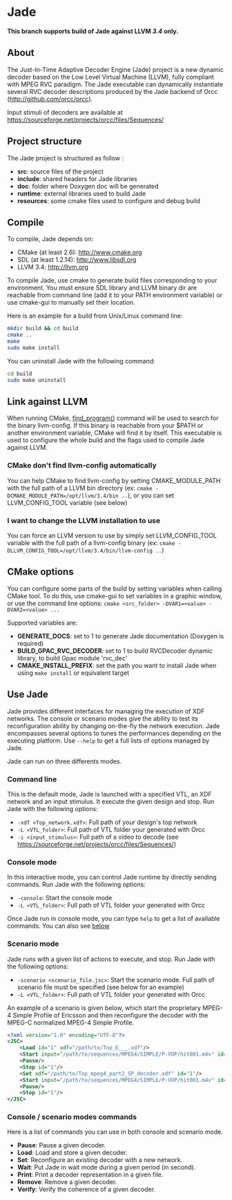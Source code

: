 # Jade

**This branch supports build of Jade against LLVM _3.4_ only.**

## About
The Just-In-Time Adaptive Decoder Engine (Jade) project is a new dynamic decoder based on the Low Level Virtual Machine (LLVM), fully compliant with MPEG RVC paradigm. The Jade executable can dynamically instantiate several RVC decoder descriptions produced by the Jade backend of Orcc (http://github.com/orcc/orcc).

Input stimuli of decoders are available at https://sourceforge.net/projects/orcc/files/Sequences/

## Project structure

The Jade project is structured as follow :

- **src**: source files of the project
- **include**: shared headers for Jade libraries
- **doc**: folder where Doxygen doc will be generated
- **runtime**: external libraries used to build Jade
- **resources**: some cmake files used to configure and debug build

## Compile

To compile, Jade depends on:
- CMake (at least 2.6): http://www.cmake.org
- SDL (at least 1.2.14): http://www.libsdl.org
- LLVM 3.4: http://llvm.org

To compile Jade, use cmake to generate build files corresponding to your environment. You must ensure SDL library and LLVM binary dir are reachable from command line (add it to your PATH environment variable) or use cmake-gui to manually set their location.

Here is an example for a build from Unix/Linux command line:
```sh
mkdir build && cd build
cmake ..
make
sudo make install
```

You can uninstall Jade with the following command:
```sh
cd build
sudo make uninstall
```

## Link against LLVM

When running CMake, [find_program()](http://www.cmake.org/cmake/help/v2.8.10/cmake.html#command:find_program "CMake doc on find_program()") command will be used to search for the binary llvm-config. If this binary is reachable from your $PATH or another environment variable, CMake will find it by itself. This executable is used to configure the whole build and the flags used to compile Jade against LLVM.

### CMake don't find llvm-config automatically
You can help CMake to find llvm-config by setting CMAKE_MODULE_PATH with the full path of a LLVM bin directory (ex: ```cmake -DCMAKE_MODULE_PATH=/opt/llvm/3.4/bin ..```), or you can set LLVM_CONFIG_TOOL variable (see below)

### I want to change the LLVM installation to use
You can force an LLVM version tu use by simply set LLVM_CONFIG_TOOL variable with the full path of a llvm-config binary (ex: ```cmake -DLLVM_CONFIG_TOOL=/opt/llvm/3.4/bin/llvm-config ..```)

## CMake options
You can configure some parts of the build by setting variables when calling CMake tool. To do this, use cmake-gui to set variables in a graphic window, or use the command line options: ```cmake <src_folder> -DVAR1=<value> -DVAR2=<value> ...```

Supported variables are:
 - **GENERATE_DOCS**: set to 1 to generate Jade documentation (Doxygen is required)
 - **BUILD_GPAC_RVC_DECODER**: set to 1 to build RVCDecoder dynamic library, to build Gpac module 'rvc_dec'
 - **CMAKE_INSTALL_PREFIX**: set the path you want to install Jade when using ```make install``` or equivalent target

## Use Jade

Jade provides different interfaces for managing the execution of XDF networks. The console or scenario modes give the ability to test its reconfiguration ability by changing on-the-fly the network execution.
Jade encompasses several options to tunes the performances depending on the executing platform. Use `--help` to get a full lists of options managed by Jade.

Jade can run on three differents modes.

### Command line

This is the default mode, Jade is launched with a specified VTL, an XDF network and an input stimulus. It execute the given design and stop.
Run Jade with the following options:
 - `-xdf <Top_network.xdf>`: Full path of your design's top network
 - `-L <VTL_folder>`: Full path of VTL folder your generated with Orcc
 - `-i <input_stimulus>`: Full path of a video to decode (see https://sourceforge.net/projects/orcc/files/Sequences/)

### Console mode

In this interactive mode, you can control Jade runtime by directly sending commands.
Run Jade with the following options:
 - `-console`: Start the console mode
 - `-L <VTL_folder>`: Full path of VTL folder your generated with Orcc

Once Jade run in console mode, you can type `help` to get a list of available commands. You can also see [below](#console--scenario-modes-commands)

### Scenario mode

Jade runs with a given list of actions to execute, and stop.
Run Jade with the following options:
 - `-scenario <scenario_file.jsc>`: Start the scenario mode. Full path of scenario file must be specified (see below for an example)
 - `-L <VTL_folder>`: Full path of VTL folder your generated with Orcc

An example of a scenario is given below, which start the proprietary MPEG-4 Simple Profile of Ericsson and then reconfigure the decoder with the MPEG-C normalized MPEG-4 Simple Profile.
```xml
<?xml version="1.0" encoding="UTF-8"?>
<JSC>
	<Load id="1" xdf="/path/to/Top_E___.xdf"/>
	<Start input="/path/to/sequences/MPEG4/SIMPLE/P-VOP/hit001.m4v" id="1" mapping="/path/to/Top_E___.xcf"/>
	<Pause/>
	<Stop id="1"/>
	<Set xdf="/path/to/Top_mpeg4_part2_SP_decoder.xdf" id="1"/>
	<Start input="/path/to/sequences/MPEG4/SIMPLE/P-VOP/hit001.m4v" id="1" mapping="/path/to/Top_mpeg4_part2_SP_decoder.xcf"/>
	<Pause/>
	<Stop id="1"/>
</JSC>
```

### Console / scenario modes commands

Here is a list of commands you can use in both console and scenario mode.
 - **Pause**: Pause a given decoder.
 - **Load**: Load and store a given decoder.
 - **Set**: Reconfigure an existing decoder with a new network.
 - **Wait**: Put Jade in wait mode during a given period (in second).
 - **Print**: Print a decoder representation in a given file.
 - **Remove**: Remove a given decoder.
 - **Verify**: Verify the coherence of a given decoder.
